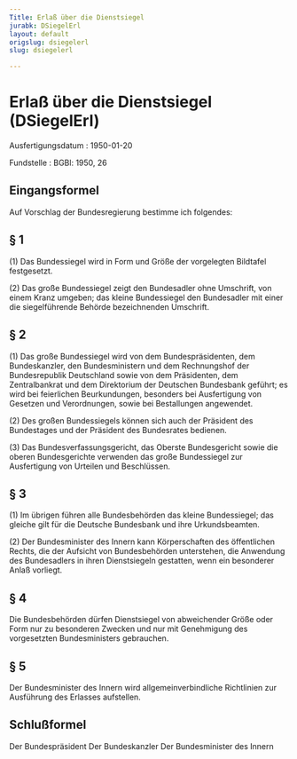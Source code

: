 ```yaml
---
Title: Erlaß über die Dienstsiegel
jurabk: DSiegelErl
layout: default
origslug: dsiegelerl
slug: dsiegelerl

---
```


# Erlaß über die Dienstsiegel (DSiegelErl)

Ausfertigungsdatum
:   1950-01-20

Fundstelle
:   BGBl: 1950, 26



## Eingangsformel

Auf Vorschlag der Bundesregierung bestimme ich folgendes:


## § 1

(1) Das Bundessiegel wird in Form und Größe der vorgelegten Bildtafel
festgesetzt.

(2) Das große Bundessiegel zeigt den Bundesadler ohne Umschrift, von
einem Kranz umgeben; das kleine Bundessiegel den Bundesadler mit einer
die siegelführende Behörde bezeichnenden Umschrift.


## § 2

(1) Das große Bundessiegel wird von dem Bundespräsidenten, dem
Bundeskanzler, den Bundesministern und dem Rechnungshof der
Bundesrepublik Deutschland sowie von dem Präsidenten, dem
Zentralbankrat und dem Direktorium der Deutschen Bundesbank geführt;
es wird bei feierlichen Beurkundungen, besonders bei Ausfertigung von
Gesetzen und Verordnungen, sowie bei Bestallungen angewendet.

(2) Des großen Bundessiegels können sich auch der Präsident des
Bundestages und der Präsident des Bundesrates bedienen.

(3) Das Bundesverfassungsgericht, das Oberste Bundesgericht sowie die
oberen Bundesgerichte verwenden das große Bundessiegel zur
Ausfertigung von Urteilen und Beschlüssen.


## § 3

(1) Im übrigen führen alle Bundesbehörden das kleine Bundessiegel; das
gleiche gilt für die Deutsche Bundesbank und ihre Urkundsbeamten.

(2) Der Bundesminister des Innern kann Körperschaften des öffentlichen
Rechts, die der Aufsicht von Bundesbehörden unterstehen, die Anwendung
des Bundesadlers in ihren Dienstsiegeln gestatten, wenn ein besonderer
Anlaß vorliegt.


## § 4

Die Bundesbehörden dürfen Dienstsiegel von abweichender Größe oder
Form nur zu besonderen Zwecken und nur mit Genehmigung des
vorgesetzten Bundesministers gebrauchen.


## § 5

Der Bundesminister des Innern wird allgemeinverbindliche Richtlinien
zur Ausführung des Erlasses aufstellen.


## Schlußformel

Der Bundespräsident
Der Bundeskanzler
Der Bundesminister des Innern

